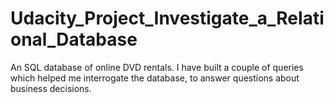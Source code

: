 # Udacity_Project_Investigate_a_Relational_Database

An SQL database of online DVD rentals. I have built a couple of queries which helped me interrogate the database, to answer questions about business decisions.
